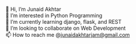 👋 Hi, I’m Junaid Akhtar <br>
👀 I’m interested in Python Programming <br>
🌱 I’m currently learning django, flask, and REST <br> 
💞 I’m looking to collaborate on Web Development <br>
📫 How to reach me @junaidakhtarjam@gmail.com <br>
